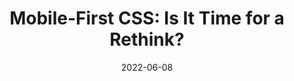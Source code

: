 ---
date: 2022-06-08
draft: true
permalink: false
publisher: alistapart
tags:
  - mobile-first
  - css
target_url: https://alistapart.com/article/mobile-first-css-is-it-time-for-a-rethink/
title: "Mobile-First CSS: Is It Time for a Rethink?"
---